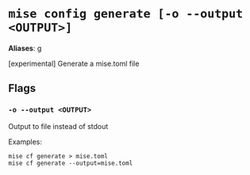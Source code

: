 # `mise config generate [-o --output <OUTPUT>]`

**Aliases**: g

[experimental] Generate a mise.toml file

## Flags

### `-o --output <OUTPUT>`

Output to file instead of stdout

Examples:

    mise cf generate > mise.toml
    mise cf generate --output=mise.toml
